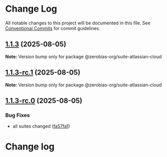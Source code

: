 # Change Log

All notable changes to this project will be documented in this file.
See [Conventional Commits](https://conventionalcommits.org) for commit guidelines.

## [1.1.3](https://github.com/zerobias-org/suite/compare/@zerobias-org/suite-atlassian-cloud@1.1.3-rc.1...@zerobias-org/suite-atlassian-cloud@1.1.3) (2025-08-05)

**Note:** Version bump only for package @zerobias-org/suite-atlassian-cloud





## [1.1.3-rc.1](https://github.com/zerobias-org/suite/compare/@zerobias-org/suite-atlassian-cloud@1.1.3-rc.0...@zerobias-org/suite-atlassian-cloud@1.1.3-rc.1) (2025-08-05)

**Note:** Version bump only for package @zerobias-org/suite-atlassian-cloud





## [1.1.3-rc.0](https://github.com/zerobias-org/suite/compare/@zerobias-org/suite-atlassian-cloud@1.1.2...@zerobias-org/suite-atlassian-cloud@1.1.3-rc.0) (2025-08-05)


### Bug Fixes

* all suites changed ([fa57fa1](https://github.com/zerobias-org/suite/commit/fa57fa1af7628003297df46b2d7740fe95bd2666))





# Change log
